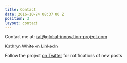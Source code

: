 ```yaml
---
title: Contact
date: 2016-10-24 08:37:00 Z
position: 3
layout: contact
---
```


Contact me at: [kat@global-innovation-project.com](mailto:kat@global-innovation-project.com)

[Kathryn White on LinkedIn](https://www.linkedin.com/in/kathryn-white-12874616)

Follow the project [on Twitter](https://twitter.com/gip_updates) for notifications of new posts